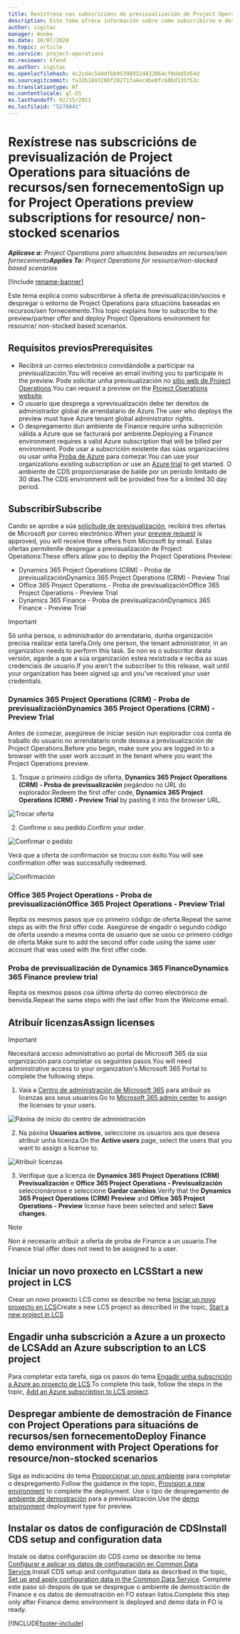 ```yaml
---
title: Rexístrese nas subscricións de previsualización de Project Operations para situacións de recursos/sen fornecemento
description: Este tema ofrece información sobre como subscribirse e despregar Project Operations para situacións baseadas en recursos/sen fornecemento.
author: sigitac
manager: Annbe
ms.date: 10/07/2020
ms.topic: article
ms.service: project-operations
ms.reviewer: kfend
ms.author: sigitac
ms.openlocfilehash: 4c2cd4c5d4dfbb95398932d432864cf0d4d5d54d
ms.sourcegitcommit: fa32b1893286f20271fa4ec4be8fc68bd135f53c
ms.translationtype: HT
ms.contentlocale: gl-ES
ms.lasthandoff: 02/15/2021
ms.locfileid: "5276841"
---
```

# <a name="sign-up-for-project-operations-preview-subscriptions-for-resource-non-stocked-scenarios"></a><span data-ttu-id="5c03d-103">Rexístrese nas subscricións de previsualización de Project Operations para situacións de recursos/sen fornecemento</span><span class="sxs-lookup"><span data-stu-id="5c03d-103">Sign up for Project Operations preview subscriptions for resource/ non-stocked scenarios</span></span>

<span data-ttu-id="5c03d-104">_**Aplícase a:** Project Operations para situacións baseadas en recursos/sen fornecemento_</span><span class="sxs-lookup"><span data-stu-id="5c03d-104">_**Applies To:** Project Operations for resource/non-stocked based scenarios_</span></span>

[!include [rename-banner](~/includes/cc-data-platform-banner.md)]

<span data-ttu-id="5c03d-105">Este tema explica como subscribirse á oferta de previsualización/socios e despregar o entorno de Project Operations para situacións baseadas en recursos/sen fornecemento.</span><span class="sxs-lookup"><span data-stu-id="5c03d-105">This topic explains how to subscribe to the preview/partner offer and deploy Project Operations environment for resource/ non-stocked based scenarios.</span></span>

## <a name="prerequisites"></a><span data-ttu-id="5c03d-106">Requisitos previos</span><span class="sxs-lookup"><span data-stu-id="5c03d-106">Prerequisites</span></span>

- <span data-ttu-id="5c03d-107">Recibirá un correo electrónico convidándolle a participar na previsualización.</span><span class="sxs-lookup"><span data-stu-id="5c03d-107">You will receive an email inviting you to participate in the preview.</span></span> <span data-ttu-id="5c03d-108">Pode solicitar unha previsualización no [sitio web de Project Operations](https://dynamics.microsoft.com/en-us/project-operations/overview/).</span><span class="sxs-lookup"><span data-stu-id="5c03d-108">You can request a preview on the [Project Operations website](https://dynamics.microsoft.com/en-us/project-operations/overview/).</span></span>
- <span data-ttu-id="5c03d-109">O usuario que desprega a vprevisualización debe ter dereitos de administrador global de arrendatario de Azure.</span><span class="sxs-lookup"><span data-stu-id="5c03d-109">The user who deploys the preview must have Azure tenant global administrator rights.</span></span>
- <span data-ttu-id="5c03d-110">O despregamento dun ambiente de Finance require unha subscrición válida a Azure que se facturará por ambiente.</span><span class="sxs-lookup"><span data-stu-id="5c03d-110">Deploying a Finance environment requires a valid Azure subscription that will be billed per environment.</span></span> <span data-ttu-id="5c03d-111">Pode usar a subscrición existente das súas organizacións ou usar unha [Proba de Azure](https://azure.microsoft.com/en-us/free/) para comezar.</span><span class="sxs-lookup"><span data-stu-id="5c03d-111">You can use your organizations existing subscription or use an [Azure trial](https://azure.microsoft.com/en-us/free/) to get started.</span></span> <span data-ttu-id="5c03d-112">O ambiente de CDS proporcionarase de balde por un período limitado de 30 días.</span><span class="sxs-lookup"><span data-stu-id="5c03d-112">The CDS environment will be provided free for a limited 30 day period.</span></span>

## <a name="subscribe"></a><span data-ttu-id="5c03d-113">Subscribir</span><span class="sxs-lookup"><span data-stu-id="5c03d-113">Subscribe</span></span>

<span data-ttu-id="5c03d-114">Cando se aprobe a súa [solicitude de previsualización](https://forms.office.com/FormsPro/Pages/ResponsePage.aspx?id=v4j5cvGGr0GRqy180BHbR56j8lZs0FdAvwT75_WNFyxUMkRDV1NYQU5TNjE2VjhKOVBUNVg2R0s1NC4u), recibirá tres ofertas de Microsoft por correo electrónico.</span><span class="sxs-lookup"><span data-stu-id="5c03d-114">When your [preview request](https://forms.office.com/FormsPro/Pages/ResponsePage.aspx?id=v4j5cvGGr0GRqy180BHbR56j8lZs0FdAvwT75_WNFyxUMkRDV1NYQU5TNjE2VjhKOVBUNVg2R0s1NC4u) is approved, you will receive three offers from Microsoft by email.</span></span> <span data-ttu-id="5c03d-115">Estas ofertas permítenlle despregar a previsualización de Project Operations:</span><span class="sxs-lookup"><span data-stu-id="5c03d-115">These offers allow you to deploy the Project Operations Preview:</span></span>

- <span data-ttu-id="5c03d-116">Dynamics 365 Project Operations (CRM) - Proba de previsualización</span><span class="sxs-lookup"><span data-stu-id="5c03d-116">Dynamics 365 Project Operations (CRM) - Preview Trial</span></span>
- <span data-ttu-id="5c03d-117">Office 365 Project Operations - Proba de previsualización</span><span class="sxs-lookup"><span data-stu-id="5c03d-117">Office 365 Project Operations - Preview Trial</span></span>
- <span data-ttu-id="5c03d-118">Dynamics 365 Finance - Proba de previsualización</span><span class="sxs-lookup"><span data-stu-id="5c03d-118">Dynamics 365 Finance - Preview Trial</span></span>

> [!IMPORTANT]
> <span data-ttu-id="5c03d-119">Só unha persoa, o administrador do arrendatario, dunha organización precisa realizar esta tarefa.</span><span class="sxs-lookup"><span data-stu-id="5c03d-119">Only one person, the tenant administrator, in an organization needs to perform this task.</span></span> <span data-ttu-id="5c03d-120">Se non es o subscritor desta versión, agarde a que a súa organización estea rexistrada e reciba as súas credenciais de usuario.</span><span class="sxs-lookup"><span data-stu-id="5c03d-120">If you aren't the subscriber to this release, wait until your organization has been signed up and you've received your user credentials.</span></span>

### <a name="dynamics-365-project-operations-crm---preview-trial"></a><span data-ttu-id="5c03d-121">Dynamics 365 Project Operations (CRM) - Proba de previsualización</span><span class="sxs-lookup"><span data-stu-id="5c03d-121">Dynamics 365 Project Operations (CRM) - Preview Trial</span></span> 

<span data-ttu-id="5c03d-122">Antes de comezar, asegúrese de iniciar sesión nun explorador coa conta de traballo do usuario no arrendatario onde desexa a previsualización de Project Operations.</span><span class="sxs-lookup"><span data-stu-id="5c03d-122">Before you begin, make sure you are logged in to a browser with the user work account in the tenant where you want the Project Operations preview.</span></span>

1. <span data-ttu-id="5c03d-123">Troque o primeiro código de oferta, **Dynamics 365 Project Operations (CRM) - Proba de previsualización** pegándoo no URL do explorador.</span><span class="sxs-lookup"><span data-stu-id="5c03d-123">Redeem the first offer code, **Dynamics 365 Project Operations (CRM) - Preview Trial** by pasting it into the browser URL.</span></span>

![Trocar oferta](./media/16RedeemFirstOfferNew.png)

2. <span data-ttu-id="5c03d-125">Confirme o seu pedido.</span><span class="sxs-lookup"><span data-stu-id="5c03d-125">Confirm your order.</span></span>

![Confirmar o pedido](./media/17ConfirmOrderNew.png)

<span data-ttu-id="5c03d-127">Verá que a oferta de confirmación se trocou con éxito.</span><span class="sxs-lookup"><span data-stu-id="5c03d-127">You will see confirmation offer was successfully redeemed.</span></span>

![Confirmación](./media/18OrderConfirmationNew.png)

### <a name="office-365-project-operations---preview-trial"></a><span data-ttu-id="5c03d-129">Office 365 Project Operations - Proba de previsualización</span><span class="sxs-lookup"><span data-stu-id="5c03d-129">Office 365 Project Operations - Preview Trial</span></span>

<span data-ttu-id="5c03d-130">Repita os mesmos pasos que co primeiro código de oferta.</span><span class="sxs-lookup"><span data-stu-id="5c03d-130">Repeat the same steps as with the first offer code.</span></span> <span data-ttu-id="5c03d-131">Asegúrese de engadir o segundo código de oferta usando a mesma conta de usuario que se usou co primeiro código de oferta.</span><span class="sxs-lookup"><span data-stu-id="5c03d-131">Make sure to add the second offer code using the same user account that was used with the first offer code.</span></span>

### <a name="dynamics-365-finance-preview-trial"></a><span data-ttu-id="5c03d-132">Proba de previsualización de Dynamics 365 Finance</span><span class="sxs-lookup"><span data-stu-id="5c03d-132">Dynamics 365 Finance preview trial</span></span>

<span data-ttu-id="5c03d-133">Repita os mesmos pasos coa última oferta do correo electrónico de benvida.</span><span class="sxs-lookup"><span data-stu-id="5c03d-133">Repeat the same steps with the last offer from the Welcome email.</span></span>

## <a name="assign-licenses"></a><span data-ttu-id="5c03d-134">Atribuír licenzas</span><span class="sxs-lookup"><span data-stu-id="5c03d-134">Assign licenses</span></span>

> [!IMPORTANT]
> <span data-ttu-id="5c03d-135">Necesitará acceso administrativo ao portal de Microsoft 365 da súa organización para completar os seguintes pasos.</span><span class="sxs-lookup"><span data-stu-id="5c03d-135">You will need administrative access to your organization's Microsoft 365 Portal to complete the following steps.</span></span>

1. <span data-ttu-id="5c03d-136">Vaia a [Centro de administración de Microsoft 365](https://portal.office.com/) para atribuír as licenzas aos seus usuarios.</span><span class="sxs-lookup"><span data-stu-id="5c03d-136">Go to [Microsoft 365 admin center](https://portal.office.com/) to assign the licenses to your users.</span></span>

![Páxina de inicio do centro de administración](./media/14AdminPortal.png)

2. <span data-ttu-id="5c03d-138">Na páxina **Usuarios activos**, seleccione os usuarios aos que desexa atribuír unha licenza.</span><span class="sxs-lookup"><span data-stu-id="5c03d-138">On the **Active users** page, select the users that you want to assign a license to.</span></span>

![Atribuír licenzas](./media/15AssignLicenses.png)

3. <span data-ttu-id="5c03d-140">Verifique que a licenza de **Dynamics 365 Project Operations (CRM) Previsualización** e **Office 365 Project Operations - Previsualización** seleccionáronse e seleccione **Gardar cambios**.</span><span class="sxs-lookup"><span data-stu-id="5c03d-140">Verify that the **Dynamics 365 Project Operations (CRM) Preview** and **Office 365 Project Operations - Preview** license have been selected and select **Save changes**.</span></span>

> [!NOTE]
> <span data-ttu-id="5c03d-141">Non é necesario atribuír a oferta de proba de Finance a un usuario.</span><span class="sxs-lookup"><span data-stu-id="5c03d-141">The Finance trial offer does not need to be assigned to a user.</span></span>

## <a name="start-a-new-project-in-lcs"></a><span data-ttu-id="5c03d-142">Iniciar un novo proxecto en LCS</span><span class="sxs-lookup"><span data-stu-id="5c03d-142">Start a new project in LCS</span></span>

<span data-ttu-id="5c03d-143">Crear un novo proxecto LCS como se describe no tema [Iniciar un novo proxecto en LCS](create-lcs-project.md)</span><span class="sxs-lookup"><span data-stu-id="5c03d-143">Create a new LCS project as described in the topic, [Start a new project in LCS](create-lcs-project.md)</span></span>

## <a name="add-an-azure-subscription-to-an-lcs-project"></a><span data-ttu-id="5c03d-144">Engadir unha subscrición a Azure a un proxecto de LCS</span><span class="sxs-lookup"><span data-stu-id="5c03d-144">Add an Azure subscription to an LCS project</span></span>

<span data-ttu-id="5c03d-145">Para completar esta tarefa, siga os pasos do tema [Engadir unha subscrición a Azure ao proxecto de LCS](resource-add-azure-subscription-lcs-project.md).</span><span class="sxs-lookup"><span data-stu-id="5c03d-145">To complete this task, follow the steps in the topic, [Add an Azure subscription to LCS project](resource-add-azure-subscription-lcs-project.md).</span></span>

## <a name="deploy-finance-demo-environment-with-project-operations-for-resourcenon-stocked-scenarios"></a><span data-ttu-id="5c03d-146">Despregar ambiente de demostración de Finance con Project Operations para situacións de recursos/sen fornecemento</span><span class="sxs-lookup"><span data-stu-id="5c03d-146">Deploy Finance demo environment with Project Operations for resource/non-stocked scenarios</span></span>

<span data-ttu-id="5c03d-147">Siga as indicacións do tema [Proporcionar un novo ambiente](resource-provision-new-environment.md) para completar o despregamento.</span><span class="sxs-lookup"><span data-stu-id="5c03d-147">Follow the guidance in the topic, [Provision a new environment](resource-provision-new-environment.md) to complete the deployment.</span></span> <span data-ttu-id="5c03d-148">Use o tipo de despregamento de [ambiente de demostración](https://docs.microsoft.com/dynamics365/fin-ops-core/dev-itpro/deployment/deploy-demo-environment) para a previsualización.</span><span class="sxs-lookup"><span data-stu-id="5c03d-148">Use the [demo environment](https://docs.microsoft.com/dynamics365/fin-ops-core/dev-itpro/deployment/deploy-demo-environment) deployment type for preview.</span></span> 

## <a name="install-cds-setup-and-configuration-data"></a><span data-ttu-id="5c03d-149">Instalar os datos de configuración de CDS</span><span class="sxs-lookup"><span data-stu-id="5c03d-149">Install CDS setup and configuration data</span></span>

<span data-ttu-id="5c03d-150">Instale os datos configuración do CDS como se describe no tema [Configurar e aplicar os datos de configuración en Common Data Service](resource-apply-pro-setup-config-data.md).</span><span class="sxs-lookup"><span data-stu-id="5c03d-150">Install CDS setup and configuration data as described in the topic, [Set up and apply configuration data in the Common Data Service](resource-apply-pro-setup-config-data.md).</span></span>
<span data-ttu-id="5c03d-151">Complete este paso só despois de que se despregue o ambiente de demostración de Finance e os datos de demostración en FO estean listos.</span><span class="sxs-lookup"><span data-stu-id="5c03d-151">Complete this step only after Finance demo environment is deployed and demo data in FO is ready.</span></span>


[!INCLUDE[footer-include](../includes/footer-banner.md)]
